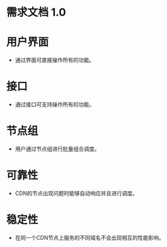 需求文档 1.0
==================

# 用户界面
- 通过界面可直接操作所有的功能。

# 接口
- 通过接口可支持操作所有的功能。

# 节点组
- 用户通过节点组进行批量组合调度。

# 可靠性
- CDN的节点出现问题时能够自动响应并且进行调度。

# 稳定性
- 在同一个CDN节点上服务的不同域名不会出现相互的性能影响。
